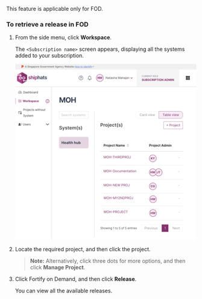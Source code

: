 This feature is applicable only for FOD.

### To retrieve a release in FOD


1. From the side menu, click **Workspace**.
    
    The `<Subscription name>` screen appears, displaying all the systems added to your subscription.

    ![view systems](./images/view-systems.png)

1. Locate the required project, and then click the project.

    > **Note:** Alternatively, click three dots for more options, and then click **Manage Project**.

1. Click Fortify on Demand, and then click **Release**.

    You can view all the available releases. 


